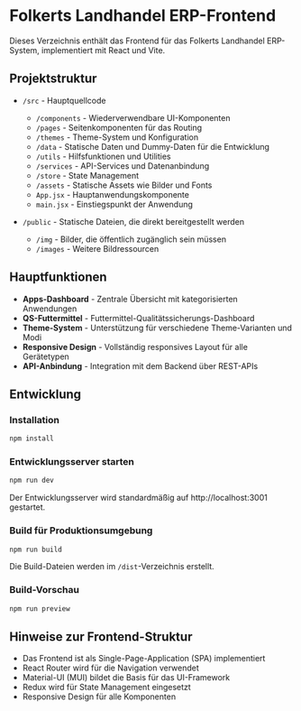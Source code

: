 # Folkerts Landhandel ERP-Frontend

Dieses Verzeichnis enthält das Frontend für das Folkerts Landhandel ERP-System, implementiert mit React und Vite.

## Projektstruktur

- `/src` - Hauptquellcode
  - `/components` - Wiederverwendbare UI-Komponenten
  - `/pages` - Seitenkomponenten für das Routing
  - `/themes` - Theme-System und Konfiguration
  - `/data` - Statische Daten und Dummy-Daten für die Entwicklung
  - `/utils` - Hilfsfunktionen und Utilities
  - `/services` - API-Services und Datenanbindung
  - `/store` - State Management
  - `/assets` - Statische Assets wie Bilder und Fonts
  - `App.jsx` - Hauptanwendungskomponente
  - `main.jsx` - Einstiegspunkt der Anwendung

- `/public` - Statische Dateien, die direkt bereitgestellt werden
  - `/img` - Bilder, die öffentlich zugänglich sein müssen
  - `/images` - Weitere Bildressourcen

## Hauptfunktionen

- **Apps-Dashboard** - Zentrale Übersicht mit kategorisierten Anwendungen
- **QS-Futtermittel** - Futtermittel-Qualitätssicherungs-Dashboard
- **Theme-System** - Unterstützung für verschiedene Theme-Varianten und Modi
- **Responsive Design** - Vollständig responsives Layout für alle Gerätetypen
- **API-Anbindung** - Integration mit dem Backend über REST-APIs

## Entwicklung

### Installation

```bash
npm install
```

### Entwicklungsserver starten

```bash
npm run dev
```

Der Entwicklungsserver wird standardmäßig auf http://localhost:3001 gestartet.

### Build für Produktionsumgebung

```bash
npm run build
```

Die Build-Dateien werden im `/dist`-Verzeichnis erstellt.

### Build-Vorschau

```bash
npm run preview
```

## Hinweise zur Frontend-Struktur

- Das Frontend ist als Single-Page-Application (SPA) implementiert
- React Router wird für die Navigation verwendet
- Material-UI (MUI) bildet die Basis für das UI-Framework
- Redux wird für State Management eingesetzt
- Responsive Design für alle Komponenten

